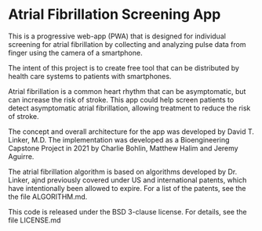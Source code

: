 # Atrial Fibrillation Screening App
This is a progressive web-app (PWA) that is designed for individual screening for atrial fibrillation by collecting and analyzing pulse data from finger using the camera of a smartphone.

The intent of this project is to create free tool that can be distributed by health care systems to patients with smartphones. 

Atrial fibrillation is a common heart rhythm that can be asymptomatic, but can increase the risk of stroke. This app could help screen patients to detect asymptomatic atrial fibrillation, allowing treatment to reduce the risk of stroke.

The concept and overall architecture for the app was developed by David T. Linker, M.D. The implementation was developed as a Bioengineering Capstone Project in 2021 by Charlie Bohlin, Matthew Halim and Jeremy Aguirre. 

The atrial fibrillation algorithm is based on algorithms developed by Dr. Linker, ajnd previously covered under US and international patents, which have intentionally been allowed to expire. For a list of the patents, see the the file ALGORITHM.md.

This code is released under the BSD 3-clause license. For details, see the file LICENSE.md

